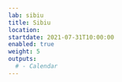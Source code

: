 ```yaml
---
lab: sibiu
title: Sibiu
location: 
startdate: 2021-07-31T10:00:00
enabled: true
weight: 5
outputs:
  # - Calendar
---
```

